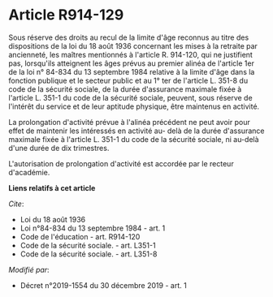 # Article R914-129

Sous réserve des droits au recul de la limite d'âge reconnus au titre des dispositions de la loi du 18 août 1936 concernant
les mises à la retraite par ancienneté, les maîtres mentionnés à l'article R. 914-120, qui ne justifient pas, lorsqu'ils
atteignent les âges prévus au premier alinéa de l'article 1er de la loi n° 84-834 du 13 septembre 1984 relative à la limite
d'âge dans la fonction publique et le secteur public et au 1° ter de l'article L. 351-8 du code de la sécurité sociale, de la
durée d'assurance maximale fixée à l'article L. 351-1 du code de la sécurité sociale, peuvent, sous réserve de l'intérêt du
service et de leur aptitude physique, être maintenus en activité.

La prolongation d'activité prévue à l'alinéa précédent ne peut avoir pour effet de maintenir les intéressés en activité au-
delà de la durée d'assurance maximale fixée à l'article L. 351-1 du code de la sécurité sociale, ni au-delà d'une durée de
dix trimestres.

L'autorisation de prolongation d'activité est accordée par le recteur d'académie.

**Liens relatifs à cet article**

_Cite_:

  - Loi du 18 août 1936
  - Loi n°84-834 du 13 septembre 1984 - art. 1
  - Code de l'éducation - art. R914-120
  - Code de la sécurité sociale. - art. L351-1
  - Code de la sécurité sociale. - art. L351-8

_Modifié par_:

  - Décret n°2019-1554 du 30 décembre 2019 - art. 1
